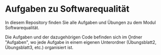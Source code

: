 # Aufgaben zu Softwarequalität

In diesem Repository finden Sie alle Aufgaben und Übungen zu dem Modul Softwarequalität.

Die Aufgaben und der dazugehörigen Code befinden sich im Ordner "Aufgaben", wo jede Aufgabe in einem eigenen Unterordner (Übungsblatt2, Übungsblatt3, etc.) organisiert ist.




